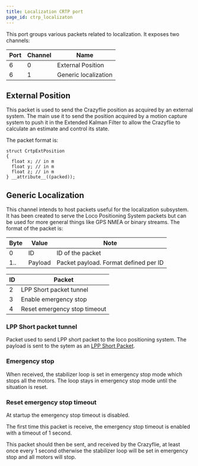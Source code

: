 ```yaml
---
title: Localization CRTP port
page_id: ctrp_localizaton
---
```



This port groups various packets related to localization. It exposes two
channels:

 | Port  | Channel  | Name|
 | ------| ---------| ----------------------|
 | 6     | 0        | External Position|
 | 6     | 1        | Generic localization|

External Position
-----------------

This packet is used to send the Crazyflie position as acquired by an
external system. The main use it to send the position acquired by a
motion capture system to push it in the Extended Kalman Filter to allow
the Crazyflie to calculate an estimate and control its state.

The packet format is:

``` {.c}
struct CrtpExtPosition
{
  float x; // in m
  float y; // in m
  float z; // in m
} __attribute__((packed));
```

Generic Localization
--------------------

This channel intends to host packets useful for the localization
subsystem. It has been created to serve the Loco Positioning System
packets but can be used for more general things like GPS NMEA or binary
streams. The format of the packet is:

|  Byte  | Value    | Note|
|  ------| ---------| ---------------------------------------|
|  0     | ID       | ID of the packet|
 | 1..   | Payload  | Packet payload. Format defined per ID|

|  ID  | Packet |
|  ----| ------------------------------|
|  2  |  LPP Short packet tunnel|
|  3  |  Enable emergency stop|
|  4  |  Reset emergency stop timeout|

### LPP Short packet tunnel

Packet used to send LPP short packet to the loco positioning system. The
payload is sent to the sytem as an [LPP Short
Packet](/doc/lps/lpp#lpp_short_packets).

### Emergency stop

When received, the stabilizer loop is set in emergency stop mode which
stops all the motors. The loop stays in emergency stop mode until the
situation is reset.

### Reset emergency stop timeout

At startup the emergency stop timeout is disabled.

The first time this packet is receive, the emergency stop timeout is
enabled with a timeout of 1 second.

This packet should then be sent, and received by the Crazyflie, at least
once every 1 second otherwise the stabilizer loop will be set in
emergency stop and all motors will stop.
